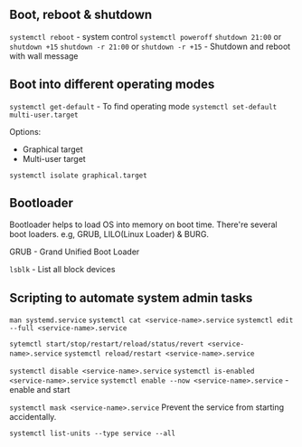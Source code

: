 ## Boot, reboot & shutdown

`systemctl reboot` - system control
`systemctl poweroff`
`shutdown 21:00` or `shutdown +15`
`shutdown -r 21:00` or `shutdown -r +15`  - Shutdown and reboot with wall message
  

## Boot into different operating modes

`systemctl get-default` - To find operating mode
`systemctl set-default multi-user.target`

Options:
- Graphical target
- Multi-user target

`systemctl isolate graphical.target`
  

## Bootloader
Bootloader helps to load OS into memory on boot time. There're several boot loaders. e.g, GRUB, LILO(Linux Loader) & BURG.

GRUB - Grand Unified Boot Loader

`lsblk` - List all block devices


## Scripting to automate system admin tasks

`man systemd.service`
`systemctl cat <service-name>.service`
`systemctl edit --full <service-name>.service`

`sytemctl start/stop/restart/reload/status/revert <service-name>.service`
`systemctl reload/restart <service-name>.service`

`systemctl disable <service-name>.service`
`systemctl is-enabled <service-name>.service`
`systemctl enable --now <service-name>.service` - enable and start

`systemctl mask <service-name>.service` 
Prevent the service from starting accidentally.

`systemctl list-units --type service --all`